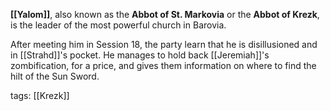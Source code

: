 **[[Yalom]]**, also known as the **Abbot of St. Markovia** or the **Abbot of Krezk**, is the leader of the most powerful church in Barovia.

After meeting him in Session 18, the party learn that he is disillusioned and in [[Strahd]]'s pocket. He manages to hold back [[Jeremiah]]'s zombification, for a price, and gives them information on where to find the hilt of the Sun Sword.

tags: [[Krezk]]